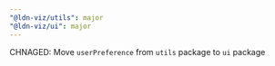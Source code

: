 ```yaml
---
"@ldn-viz/utils": major
"@ldn-viz/ui": major
---
```


CHNAGED: Move `userPreference` from `utils` package to `ui` package
